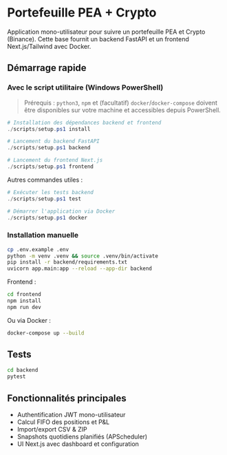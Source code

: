 # Portefeuille PEA + Crypto

Application mono-utilisateur pour suivre un portefeuille PEA et Crypto (Binance). Cette base fournit un backend FastAPI et un frontend Next.js/Tailwind avec Docker.

## Démarrage rapide

### Avec le script utilitaire (Windows PowerShell)

> Prérequis : `python3`, `npm` et (facultatif) `docker`/`docker-compose` doivent être disponibles sur votre machine et accessibles depuis PowerShell.

```powershell
# Installation des dépendances backend et frontend
./scripts/setup.ps1 install

# Lancement du backend FastAPI
./scripts/setup.ps1 backend

# Lancement du frontend Next.js
./scripts/setup.ps1 frontend
```

Autres commandes utiles :

```powershell
# Exécuter les tests backend
./scripts/setup.ps1 test

# Démarrer l'application via Docker
./scripts/setup.ps1 docker
```

### Installation manuelle

```bash
cp .env.example .env
python -m venv .venv && source .venv/bin/activate
pip install -r backend/requirements.txt
uvicorn app.main:app --reload --app-dir backend
```

Frontend :

```bash
cd frontend
npm install
npm run dev
```

Ou via Docker :

```bash
docker-compose up --build
```

## Tests

```bash
cd backend
pytest
```

## Fonctionnalités principales
- Authentification JWT mono-utilisateur
- Calcul FIFO des positions et P&L
- Import/export CSV & ZIP
- Snapshots quotidiens planifiés (APScheduler)
- UI Next.js avec dashboard et configuration
